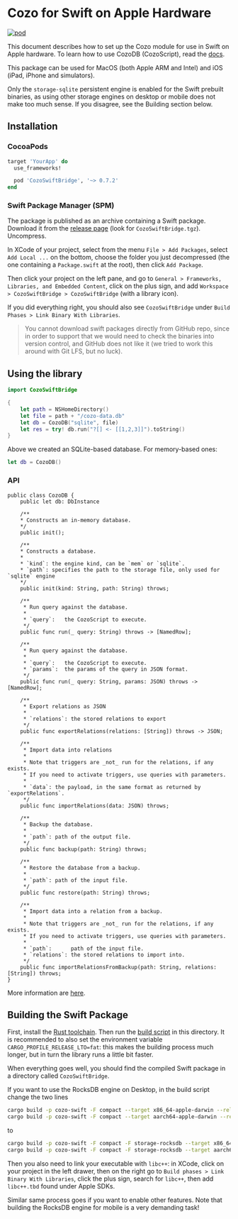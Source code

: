 # Cozo for Swift on Apple Hardware

[![pod](https://img.shields.io/cocoapods/v/CozoSwiftBridge)](https://github.com/cozodb/cozo/tree/main/cozo-lib-swift)

This document describes how to set up the Cozo module for use in Swift on Apple hardware.
To learn how to use CozoDB (CozoScript), read the [docs](https://docs.cozodb.org/en/latest/index.html).

This package can be used for MacOS (both Apple ARM and Intel) and iOS (iPad, iPhone and simulators).

Only the `storage-sqlite` persistent engine is enabled for the Swift prebuilt binaries, as using
other storage engines on desktop or mobile does not make too much sense. If you disagree,
see the Building section below.

## Installation

### CocoaPods

```ruby
target 'YourApp' do
  use_frameworks!

  pod 'CozoSwiftBridge', '~> 0.7.2'
end
```

### Swift Package Manager (SPM)

The package is published as an archive containing a Swift package.
Download it from the [release page](https://github.com/cozodb/cozo/releases) (look for `CozoSwiftBridge.tgz`).
Uncompress.

In XCode of your project, select from the menu `File > Add Packages`,
select `Add Local ...` on the bottom, choose the folder you just decompressed 
(the one containing a `Package.swift` at the root), then click `Add Package`.

Then click your project on the left pane, and go to 
`General > Frameworks, Libraries, and Embedded Content`,
click on the plus sign, and add `Workspace > CozoSwiftBridge > CozoSwiftBridge` 
(with a library icon).

If you did everything right, you should also see `CozoSwiftBridge` under 
`Build Phases > Link Binary With Libraries`.

> You cannot download swift packages directly from GitHub repo, since
in order to support that we would need to check the binaries
into version control, and GitHub does not like it (we tried to work
this around with Git LFS, but no luck).

## Using the library

```swift
import CozoSwiftBridge

{
    let path = NSHomeDirectory()
    let file = path + "/cozo-data.db"
    let db = CozoDB("sqlite", file)
    let res = try! db.run("?[] <- [[1,2,3]]").toString()
}
```
Above we created an SQLite-based database. For memory-based ones:
```swift
let db = CozoDB()
```

### API

```
public class CozoDB {
    public let db: DbInstance

    /**
    * Constructs an in-memory database.
    */
    public init();

    /**
    * Constructs a database.
    *
    * `kind`: the engine kind, can be `mem` or `sqlite`.
    * `path`: specifies the path to the storage file, only used for `sqlite` engine
    */
    public init(kind: String, path: String) throws;
    
    /**
     * Run query against the database.
     *
     * `query`:   the CozoScript to execute.
     */
    public func run(_ query: String) throws -> [NamedRow];
        
    /**
     * Run query against the database.
     *
     * `query`:   the CozoScript to execute.
     * `params`:  the params of the query in JSON format.
     */
    public func run(_ query: String, params: JSON) throws -> [NamedRow];
    
    /**
     * Export relations as JSON
     *
     * `relations`: the stored relations to export
     */
    public func exportRelations(relations: [String]) throws -> JSON;
    
    /**
     * Import data into relations
     * 
     * Note that triggers are _not_ run for the relations, if any exists.
     * If you need to activate triggers, use queries with parameters.
     * 
     * `data`: the payload, in the same format as returned by `exportRelations`. 
     */
    public func importRelations(data: JSON) throws;
   
    /**
     * Backup the database.
     *
     * `path`: path of the output file.
     */
    public func backup(path: String) throws;
    
    /**
     * Restore the database from a backup.
     *
     * `path`: path of the input file.
     */
    public func restore(path: String) throws;
    
    /**
     * Import data into a relation from a backup.
     *
     * Note that triggers are _not_ run for the relations, if any exists.
     * If you need to activate triggers, use queries with parameters.
     *
     * `path`:      path of the input file.
     * `relations`: the stored relations to import into.
     */
    public func importRelationsFromBackup(path: String, relations: [String]) throws;
}
```

More information are [here](https://docs.cozodb.org/en/latest/nonscript.html).

## Building the Swift Package

First, install the [Rust toolchain](https://rustup.rs). 
Then run the [build script](build-rust.sh) in this directory. 
It is recommended to also set the environment variable `CARGO_PROFILE_RELEASE_LTO=fat`:
this makes the building process much longer, but in turn the library runs a little bit faster.

When everything goes well, you should find the compiled Swift package in a directory called
`CozoSwiftBridge`.

If you want to use the RocksDB engine on Desktop, in the build script change the two lines
```bash
cargo build -p cozo-swift -F compact --target x86_64-apple-darwin --release
cargo build -p cozo-swift -F compact --target aarch64-apple-darwin --release
```
to
```bash
cargo build -p cozo-swift -F compact -F storage-rocksdb --target x86_64-apple-darwin --release
cargo build -p cozo-swift -F compact -F storage-rocksdb --target aarch64-apple-darwin --release
```

Then you also need to link your executable with `libc++`: in XCode, click on your project
in the left drawer, then on the right go to `Build phases > Link Binary With Libraries`,
click the plus sign, search for `libc++`, then add `libc++.tbd` found under Apple SDKs.

Similar same process goes if you want to enable other features. Note that building the
RocksDB engine for mobile is a very demanding task!

